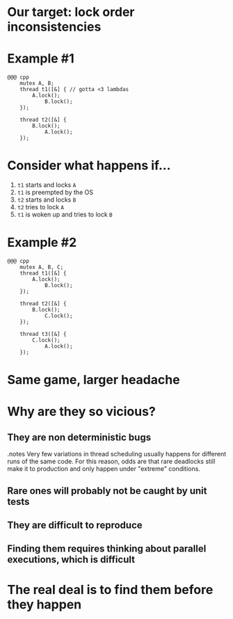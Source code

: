 <!SLIDE subsection>
# Our target: lock order inconsistencies


<!SLIDE>
# Example \#1

    @@@ cpp
        mutex A, B;
        thread t1([&] { // gotta <3 lambdas
            A.lock();
                B.lock();
        });

        thread t2([&] {
            B.lock();
                A.lock();
        });


<!SLIDE>
# Consider what happens if...

1. `t1` starts and locks `A`
2. `t1` is preempted by the OS
3. `t2` starts and locks `B`
4. `t2` tries to lock `A`
5. `t1` is woken up and tries to lock `B`


<!SLIDE>
# Example \#2

    @@@ cpp
        mutex A, B, C;
        thread t1([&] {
            A.lock();
                B.lock();
        });

        thread t2([&] {
            B.lock();
                C.lock();
        });

        thread t3([&] {
            C.lock();
                A.lock();
        });


<!SLIDE>
# Same game, larger headache


<!SLIDE>
# Why are they so vicious?


<!SLIDE>
## They are non deterministic bugs


<!SLIDE>
.notes Very few variations in thread scheduling usually happens for different
runs of the same code. For this reason, odds are that rare deadlocks still
make it to production and only happen under "extreme" conditions.

## Rare ones will probably not be caught by unit tests


<!SLIDE>
## They are difficult to reproduce


<!SLIDE>
## Finding them requires thinking about parallel executions, which is difficult


<!SLIDE>
# The real deal is to find them before they happen
